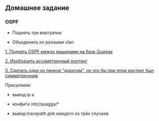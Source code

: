 Домашнее задание
----------------------
### OSPF

- Поднять три виртуалки

- Объединить их разными vlan

[1. Поднять OSPF между машинами на базе Quagga](https://github.com/kyourselfer/OTUS_LinuxAdmin201804/tree/master/lesson12_ospf/1)

[2. Изобразить ассиметричный роутинг](https://github.com/kyourselfer/OTUS_LinuxAdmin201804/tree/master/lesson12_ospf/2)

[3. Сделать один из линков "дорогим", но что бы при этом роутинг был симметричным](https://github.com/kyourselfer/OTUS_LinuxAdmin201804/tree/master/lesson12_ospf/3)

Присылаем:

- вывод ip a

- конфиги /etc/quagga/*

- вывод tracepath для каждого из трёх случаев

